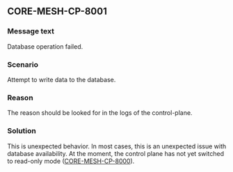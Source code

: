 ## CORE-MESH-CP-8001
### Message text
Database operation failed.

### Scenario
Attempt to write data to the database.

### Reason
The reason should be looked for in the logs of the control-plane.

### Solution
This is unexpected behavior. In most cases, this is an unexpected issue with database availability. At the moment, 
the control plane has not yet switched to read-only mode ([CORE-MESH-CP-8000](./CORE-MESH-CP-8000.md)).